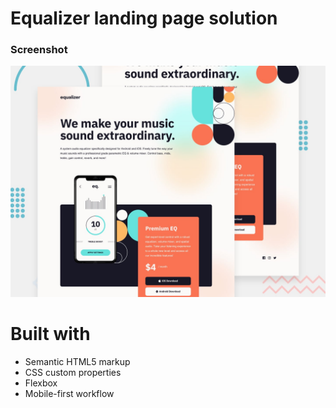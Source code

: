 # Equalizer landing page solution


### Screenshot

![](./screenshot.jpg)

# Built with

- Semantic HTML5 markup
- CSS custom properties
- Flexbox
- Mobile-first workflow
